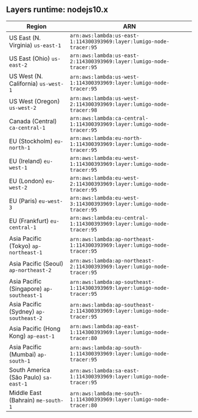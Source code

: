 Layers runtime: nodejs10.x
----
| Region | ARN |
| --- | --- |
|US East (N. Virginia)  `us-east-1`|`arn:aws:lambda:us-east-1:114300393969:layer:lumigo-node-tracer:95`|
|US East (Ohio)  `us-east-2`|`arn:aws:lambda:us-east-2:114300393969:layer:lumigo-node-tracer:95`|
|US West (N. California)  `us-west-1`|`arn:aws:lambda:us-west-1:114300393969:layer:lumigo-node-tracer:95`|
|US West (Oregon)  `us-west-2`|`arn:aws:lambda:us-west-2:114300393969:layer:lumigo-node-tracer:98`|
|Canada (Central)  `ca-central-1`|`arn:aws:lambda:ca-central-1:114300393969:layer:lumigo-node-tracer:95`|
|EU (Stockholm)  `eu-north-1`|`arn:aws:lambda:eu-north-1:114300393969:layer:lumigo-node-tracer:95`|
|EU (Ireland)  `eu-west-1`|`arn:aws:lambda:eu-west-1:114300393969:layer:lumigo-node-tracer:95`|
|EU (London)  `eu-west-2`|`arn:aws:lambda:eu-west-2:114300393969:layer:lumigo-node-tracer:95`|
|EU (Paris)  `eu-west-3`|`arn:aws:lambda:eu-west-3:114300393969:layer:lumigo-node-tracer:95`|
|EU (Frankfurt)  `eu-central-1`|`arn:aws:lambda:eu-central-1:114300393969:layer:lumigo-node-tracer:95`|
|Asia Pacific (Tokyo)  `ap-northeast-1`|`arn:aws:lambda:ap-northeast-1:114300393969:layer:lumigo-node-tracer:95`|
|Asia Pacific (Seoul)  `ap-northeast-2`|`arn:aws:lambda:ap-northeast-2:114300393969:layer:lumigo-node-tracer:95`|
|Asia Pacific (Singapore)  `ap-southeast-1`|`arn:aws:lambda:ap-southeast-1:114300393969:layer:lumigo-node-tracer:95`|
|Asia Pacific (Sydney)  `ap-southeast-2`|`arn:aws:lambda:ap-southeast-2:114300393969:layer:lumigo-node-tracer:95`|
|Asia Pacific (Hong Kong)  `ap-east-1`|`arn:aws:lambda:ap-east-1:114300393969:layer:lumigo-node-tracer:80`|
|Asia Pacific (Mumbai)  `ap-south-1`|`arn:aws:lambda:ap-south-1:114300393969:layer:lumigo-node-tracer:95`|
|South America (São Paulo)  `sa-east-1`|`arn:aws:lambda:sa-east-1:114300393969:layer:lumigo-node-tracer:95`|
|Middle East (Bahrain)  `me-south-1`|`arn:aws:lambda:me-south-1:114300393969:layer:lumigo-node-tracer:80`|
